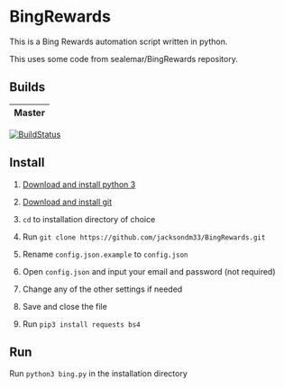 # BingRewards

This is a Bing Rewards automation script written in python.

This uses some code from sealemar/BingRewards repository.

## Builds

|Master|
|:----:|
[![BuildStatus](https://travis-ci.org/jacksondm33/BingRewards.svg?branch=master)](https://travis-ci.org/jacksondm33/BingRewards)

## Install

1. [Download and install python 3](https://www.python.org/downloads)

2. [Download and install git](https://git-scm.com/downloads)

3. `cd` to installation directory of choice

4. Run `git clone https://github.com/jacksondm33/BingRewards.git`

5. Rename `config.json.example` to `config.json`

6. Open `config.json` and input your email and password (not required)

7. Change any of the other settings if needed

8. Save and close the file

8. Run `pip3 install requests bs4`

## Run

Run `python3 bing.py` in the installation directory


